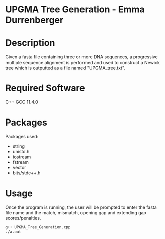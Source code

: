 # UPGMA Tree Generation - Emma Durrenberger

# Description

Given a fasta file containing three or more DNA sequences, a progressive multiple sequence alignment is performed and used to construct a Newick tree which is outputted as a file named "UPGMA_tree.txt".

# Required Software

C++ GCC 11.4.0

# Packages

Packages used: 
* string
* unistd.h
* iostream
* fstream
* vector
* bits/stdc++.h

# Usage 

Once the program is running, the user will be prompted to enter the fasta file name and the match, mismatch, opening gap and extending gap scores/penalties. 

```bash
g++ UPGMA_Tree_Generation.cpp	
./a.out
```